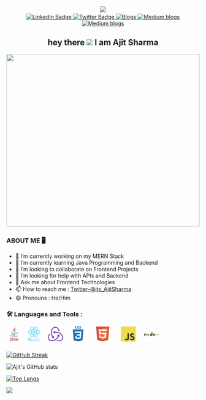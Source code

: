 <div id="header" align="center">
  <img src="https://media.giphy.com/media/M9gbBd9nbDrOTu1Mqx/giphy.gif" width="100"/>
</div>

<div id="badges" align="center">
  <a href="https://linkedin.com/in/itsajitsharma">
    <img src="https://img.shields.io/badge/LinkedIn-blue?style=for-the-badge&logo=linkedin&logoColor=white" alt="LinkedIn Badge"/>
  </a>
 
  <a href="https://twitter.com/its_AjitSharma">
    <img src="https://img.shields.io/badge/Twitter-blue?style=for-the-badge&logo=twitter&logoColor=white" alt="Twitter Badge"/>
  </a>
  
  <a href="https://hashnode.com/@itsAjitSharma">
    <img src="https://img.shields.io/badge/Hashnode-2962FF?style=for-the-badge&logo=hashnode&logoColor=white" alt="Blogs"/>
  </a>
  
   <a href="https://medium.com/@itsAjitSharma">
    <img src="https://img.shields.io/badge/Medium-12100E?style=for-the-badge&logo=medium&logoColor=white" alt="Medium blogs"/>
  </a>
  
   <a href="https://www.instagram.com/its.ajit.sharma">
    <img src="https://img.shields.io/badge/Instagram-E4405F?style=for-the-badge&logo=instagram&logoColor=white" alt="Medium blogs"/>
  </a>
</div>

<h2 align="center">
  hey there
  <img src="https://media.giphy.com/media/hvRJCLFzcasrR4ia7z/giphy.gif" width="30px"/>
 I am Ajit Sharma
</h2>

<div align="center">
  <img src="https://media.giphy.com/media/dWesBcTLavkZuG35MI/giphy.gif" width="100%" height="450"/>
</div>

### 

###  ABOUT ME 🖥

- 🔭 I’m currently working on my MERN Stack
- 🌱 I’m currently learning Java Programming and Backend 
- 👯 I’m looking to collaborate on Frontend Projects
- 🤔 I’m looking for help with APIs and Backend
- 💬 Ask me about Frontend Technologies
- 📫 How to reach me : [Twitter-@its_AjitSharma](https://twitter.com/its_AjitSharma)
- 😄 Pronouns  : He/Him

###

### :hammer_and_wrench: Languages and Tools :


<div>

  <img src="https://github.com/devicons/devicon/blob/master/icons/java/java-original-wordmark.svg" title="Java" alt="Java" width="40" height="40"/>&nbsp;&nbsp;
  <img src="https://github.com/devicons/devicon/blob/master/icons/react/react-original-wordmark.svg" title="React" alt="React" width="40" height="40"/>&nbsp;&nbsp;&nbsp;
  <img src="https://github.com/devicons/devicon/blob/master/icons/redux/redux-original.svg" title="Redux" alt="Redux " width="40" height="40"/>&nbsp;&nbsp;&nbsp;&nbsp;
  <img src="https://github.com/devicons/devicon/blob/master/icons/css3/css3-plain-wordmark.svg"  title="CSS3" alt="CSS" width="40" height="40"/>&nbsp;&nbsp;&nbsp;&nbsp;&nbsp;
  <img src="https://github.com/devicons/devicon/blob/master/icons/html5/html5-original.svg" title="HTML5" alt="HTML" width="40" height="40"/>&nbsp;&nbsp;&nbsp;&nbsp;&nbsp;&nbsp;
  <img src="https://github.com/devicons/devicon/blob/master/icons/javascript/javascript-original.svg" title="JavaScript" alt="JavaScript" width="40" height="40"/>&nbsp;&nbsp;&nbsp;&nbsp;
  <img src="https://github.com/devicons/devicon/blob/master/icons/nodejs/nodejs-original-wordmark.svg" title="NodeJS" alt="NodeJS" width="40" height="40"/>&nbsp;
</div>

###

 [![GitHub Streak](https://github-readme-streak-stats.herokuapp.com?user=ajit-sharmaGH&theme=dark&mode=weekly&card_width=490)](https://git.io/streak-stats)
 
 ![Ajit's GitHub stats](https://github-readme-stats.vercel.app/api?username=ajit-sharmaGH&show_icons=true&theme=radical)
 
 [![Top Langs](https://github-readme-stats.vercel.app/api/top-langs/?username=ajit-sharmaGH&layout=compact&theme=vision-friendly-dark)](https://github.com/anuraghazra/github-readme-stats)

 
 ![](https://komarev.com/ghpvc/?username=ajit-sharamGH&color=orange&show_icons=true&theme=radical)

 
